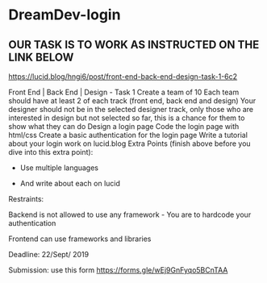 # DreamDev-login
## OUR TASK IS TO WORK AS INSTRUCTED ON THE LINK BELOW
https://lucid.blog/hngi6/post/front-end-back-end-design-task-1-6c2


Front End | Back End | Design - Task 1
Create a team of 10
Each team should have at least 2 of each track (front end, back end and design)
Your designer should not be in the selected designer track, only those who are interested in design but not selected so far, this is a chance for them to show what they can do
Design a login page
Code the login page with html/css
Create a basic authentication for the login page
Write a tutorial about your login work on lucid.blog
Extra Points (finish above before you dive into this extra point):

* Use multiple languages

* And write about each on lucid

Restraints:

Backend is not allowed to use any framework - You are to hardcode your authentication

Frontend can use frameworks and libraries

Deadline: 22/Sept/ 2019

Submission: use this form https://forms.gle/wEj9GnFyqo5BCnTAA
